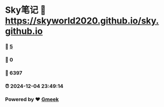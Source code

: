 # Sky笔记 :link: https://skyworld2020.github.io/sky.github.io 
### :page_facing_up: [5](https://skyworld2020.github.io/sky.github.io/tag.html) 
### :speech_balloon: 0 
### :hibiscus: 6397 
### :alarm_clock: 2024-12-04 23:49:14 
### Powered by :heart: [Gmeek](https://github.com/Meekdai/Gmeek)
